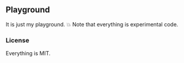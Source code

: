 ## Playground

It is just my playground. 
:boom: Note that everything is experimental code.

### License

Everything is MIT.
